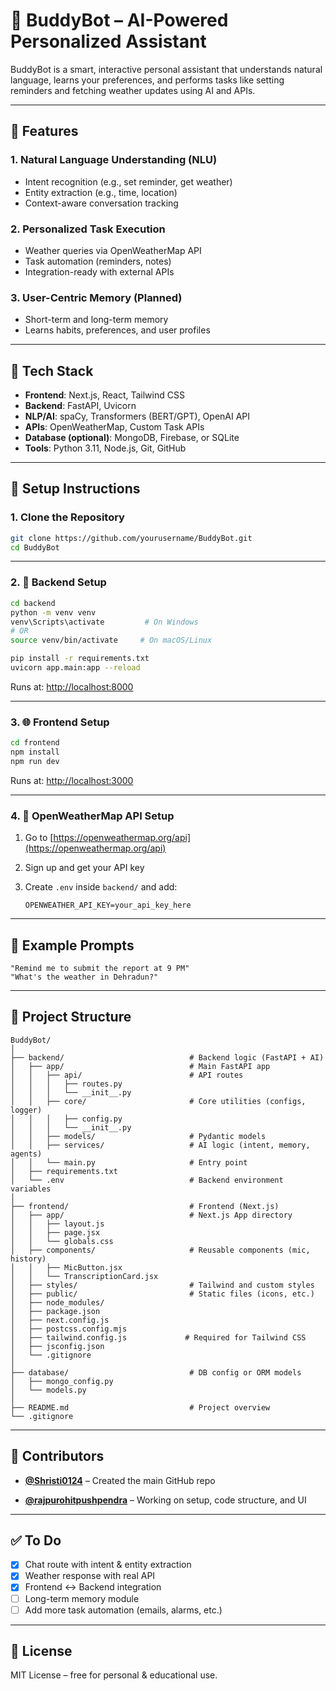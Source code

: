 # 🤖 BuddyBot – AI-Powered Personalized Assistant

BuddyBot is a smart, interactive personal assistant that understands natural language, learns your preferences, and performs tasks like setting reminders and fetching weather updates using AI and APIs.

---

## 🌟 Features

### 1. Natural Language Understanding (NLU)
- Intent recognition (e.g., set reminder, get weather)
- Entity extraction (e.g., time, location)
- Context-aware conversation tracking

### 2. Personalized Task Execution
- Weather queries via OpenWeatherMap API
- Task automation (reminders, notes)
- Integration-ready with external APIs

### 3. User-Centric Memory (Planned)
- Short-term and long-term memory
- Learns habits, preferences, and user profiles

---

## 🧰 Tech Stack

- **Frontend**: Next.js, React, Tailwind CSS  
- **Backend**: FastAPI, Uvicorn  
- **NLP/AI**: spaCy, Transformers (BERT/GPT), OpenAI API  
- **APIs**: OpenWeatherMap, Custom Task APIs  
- **Database (optional)**: MongoDB, Firebase, or SQLite  
- **Tools**: Python 3.11, Node.js, Git, GitHub

---

## 🚀 Setup Instructions

### 1. Clone the Repository

```bash
git clone https://github.com/yourusername/BuddyBot.git
cd BuddyBot
````

---

### 2. 🔧 Backend Setup

```bash
cd backend
python -m venv venv
venv\Scripts\activate         # On Windows
# OR
source venv/bin/activate     # On macOS/Linux

pip install -r requirements.txt
uvicorn app.main:app --reload
```

Runs at: [http://localhost:8000](http://localhost:8000)

---

### 3. 🌐 Frontend Setup

```bash
cd frontend
npm install
npm run dev
```

Runs at: [http://localhost:3000](http://localhost:3000)

---

### 4. 🔑 OpenWeatherMap API Setup

1. Go to [https://openweathermap.org/api](https://openweathermap.org/api)
2. Sign up and get your API key
3. Create `.env` inside `backend/` and add:

   ```env
   OPENWEATHER_API_KEY=your_api_key_here
   ```

---

## 💬 Example Prompts

```text
"Remind me to submit the report at 9 PM"
"What's the weather in Dehradun?"
```

---

## 📁 Project Structure

```
BuddyBot/
│
├── backend/                            # Backend logic (FastAPI + AI)
│   ├── app/                            # Main FastAPI app
│   │   ├── api/                        # API routes
│   │   │   ├── routes.py
│   │   │   └── __init__.py
│   │   ├── core/                       # Core utilities (configs, logger)
│   │   │   ├── config.py
│   │   │   └── __init__.py
│   │   ├── models/                     # Pydantic models
│   │   ├── services/                   # AI logic (intent, memory, agents)
│   │   └── main.py                     # Entry point
│   ├── requirements.txt
│   └── .env                            # Backend environment variables
│
├── frontend/                           # Frontend (Next.js)
│   ├── app/                            # Next.js App directory
│   │   ├── layout.js
│   │   ├── page.jsx
│   │   └── globals.css
│   ├── components/                     # Reusable components (mic, history)
│   │   ├── MicButton.jsx
│   │   └── TranscriptionCard.jsx
│   ├── styles/                         # Tailwind and custom styles
│   ├── public/                         # Static files (icons, etc.)
│   ├── node_modules/
│   ├── package.json
│   ├── next.config.js
│   ├── postcss.config.mjs
│   ├── tailwind.config.js             # Required for Tailwind CSS
│   ├── jsconfig.json
│   └── .gitignore
│
├── database/                           # DB config or ORM models
│   ├── mongo_config.py
│   └── models.py
│
├── README.md                           # Project overview
└── .gitignore

```

---

## 👥 Contributors

* **[@Shristi0124](https://github.com/Shristi0124)** – Created the main GitHub repo

* **[@rajpurohitpushpendra](https://github.com/rajpurohitpushpendra)** – Working on setup, code structure, and UI

---

## ✅ To Do

* [x] Chat route with intent & entity extraction
* [x] Weather response with real API
* [x] Frontend ↔ Backend integration
* [ ] Long-term memory module
* [ ] Add more task automation (emails, alarms, etc.)

---

## 📜 License

MIT License – free for personal & educational use.
